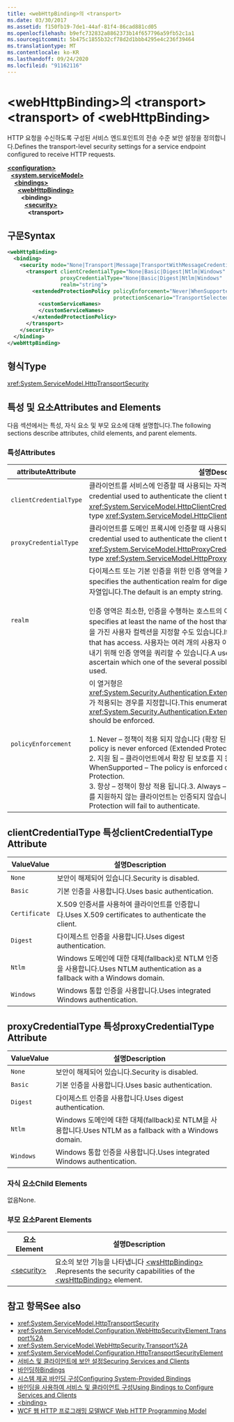 ```yaml
---
title: <webHttpBinding>의 <transport>
ms.date: 03/30/2017
ms.assetid: f150fb19-7de1-44af-81f4-86cad881cd05
ms.openlocfilehash: b9efc732832a8862373b14f657796a59fb52c1a1
ms.sourcegitcommit: 5b475c1855b32cf78d2d1bbb4295e4c236f39464
ms.translationtype: MT
ms.contentlocale: ko-KR
ms.lasthandoff: 09/24/2020
ms.locfileid: "91162116"
---
```

# <a name="transport-of-webhttpbinding"></a><span data-ttu-id="9d110-102">\<webHttpBinding>의 \<transport></span><span class="sxs-lookup"><span data-stu-id="9d110-102">\<transport> of \<webHttpBinding></span></span>

<span data-ttu-id="9d110-103">HTTP 요청을 수신하도록 구성된 서비스 엔드포인트의 전송 수준 보안 설정을 정의합니다.</span><span class="sxs-lookup"><span data-stu-id="9d110-103">Defines the transport-level security settings for a service endpoint configured to receive HTTP requests.</span></span>  
  
[**\<configuration>**](../configuration-element.md)\
&nbsp;&nbsp;[**\<system.serviceModel>**](system-servicemodel.md)\
&nbsp;&nbsp;&nbsp;&nbsp;[**\<bindings>**](bindings.md)\
&nbsp;&nbsp;&nbsp;&nbsp;&nbsp;&nbsp;[**\<webHttpBinding>**](webhttpbinding.md)\
&nbsp;&nbsp;&nbsp;&nbsp;&nbsp;&nbsp;&nbsp;&nbsp;**\<binding>**\
&nbsp;&nbsp;&nbsp;&nbsp;&nbsp;&nbsp;&nbsp;&nbsp;&nbsp;&nbsp;[**\<security>**](security-of-webhttpbinding.md)\
&nbsp;&nbsp;&nbsp;&nbsp;&nbsp;&nbsp;&nbsp;&nbsp;&nbsp;&nbsp;&nbsp;&nbsp;**\<transport>**  
  
## <a name="syntax"></a><span data-ttu-id="9d110-104">구문</span><span class="sxs-lookup"><span data-stu-id="9d110-104">Syntax</span></span>  
  
```xml  
<webHttpBinding>
  <binding>
    <security mode="None|Transport|Message|TransportWithMessageCredential|TransportCredentialOnly">
      <transport clientCredentialType="None|Basic|Digest|Ntlm|Windows"
                 proxyCredentialType="None|Basic|Digest|Ntlm|Windows"
                 realm="string">
        <extendedProtectionPolicy policyEnforcement="Never|WhenSupported|Always"
                                  protectionScenario="TransportSelected|TrustedProxy">
          <customServiceNames>
          </customServiceNames>
        </extendedProtectionPolicy>
      </transport>
    </security>
  </binding>
</webHttpBinding>
```  
  
## <a name="type"></a><span data-ttu-id="9d110-105">형식</span><span class="sxs-lookup"><span data-stu-id="9d110-105">Type</span></span>  

 <xref:System.ServiceModel.HttpTransportSecurity>  
  
## <a name="attributes-and-elements"></a><span data-ttu-id="9d110-106">특성 및 요소</span><span class="sxs-lookup"><span data-stu-id="9d110-106">Attributes and Elements</span></span>  

 <span data-ttu-id="9d110-107">다음 섹션에서는 특성, 자식 요소 및 부모 요소에 대해 설명합니다.</span><span class="sxs-lookup"><span data-stu-id="9d110-107">The following sections describe attributes, child elements, and parent elements.</span></span>  
  
### <a name="attributes"></a><span data-ttu-id="9d110-108">특성</span><span class="sxs-lookup"><span data-stu-id="9d110-108">Attributes</span></span>  
  
|<span data-ttu-id="9d110-109">attribute</span><span class="sxs-lookup"><span data-stu-id="9d110-109">Attribute</span></span>|<span data-ttu-id="9d110-110">설명</span><span class="sxs-lookup"><span data-stu-id="9d110-110">Description</span></span>|  
|---------------|-----------------|  
|`clientCredentialType`|<span data-ttu-id="9d110-111">클라이언트를 서비스에 인증할 때 사용되는 자격 증명을 지정합니다.</span><span class="sxs-lookup"><span data-stu-id="9d110-111">Specifies the credential used to authenticate the client to the service.</span></span> <span data-ttu-id="9d110-112">이 특성은 <xref:System.ServiceModel.HttpClientCredentialType> 형식입니다.</span><span class="sxs-lookup"><span data-stu-id="9d110-112">This attribute is of type <xref:System.ServiceModel.HttpClientCredentialType>.</span></span>|  
|`proxyCredentialType`|<span data-ttu-id="9d110-113">클라이언트를 도메인 프록시에 인증할 때 사용되는 자격 증명을 지정합니다.</span><span class="sxs-lookup"><span data-stu-id="9d110-113">Specifies the credential used to authenticate the client to a domain proxy.</span></span> <span data-ttu-id="9d110-114">이 특성은 <xref:System.ServiceModel.HttpProxyCredentialType> 형식입니다.</span><span class="sxs-lookup"><span data-stu-id="9d110-114">This attribute is of type <xref:System.ServiceModel.HttpProxyCredentialType>.</span></span>|  
|`realm`|<span data-ttu-id="9d110-115">다이제스트 또는 기본 인증을 위한 인증 영역을 지정하는 문자열입니다.</span><span class="sxs-lookup"><span data-stu-id="9d110-115">A string that specifies the authentication realm for digest or basic authentication.</span></span> <span data-ttu-id="9d110-116">기본값은 빈 문자열입니다.</span><span class="sxs-lookup"><span data-stu-id="9d110-116">The default is an empty string.</span></span><br /><br /> <span data-ttu-id="9d110-117">인증 영역은 최소한, 인증을 수행하는 호스트의 이름을 지정하며,</span><span class="sxs-lookup"><span data-stu-id="9d110-117">An authentication realm specifies at least the name of the host that performs the authentication.</span></span> <span data-ttu-id="9d110-118">액세스 권한을 가진 사용자 컬렉션을 지정할 수도 있습니다.</span><span class="sxs-lookup"><span data-stu-id="9d110-118">It can also specify a collection of users that has access.</span></span> <span data-ttu-id="9d110-119">사용자는 여러 개의 사용자 이름 및 암호 중에서 사용할 수 있는 하나를 알아내기 위해 인증 영역을 쿼리할 수 있습니다.</span><span class="sxs-lookup"><span data-stu-id="9d110-119">A user can query the authentication realm to ascertain which one of the several possible usernames and passwords can be used.</span></span>|  
|`policyEnforcement`|<span data-ttu-id="9d110-120">이 열거형은 <xref:System.Security.Authentication.ExtendedProtection.ExtendedProtectionPolicy>가 적용되는 경우를 지정합니다.</span><span class="sxs-lookup"><span data-stu-id="9d110-120">This enumeration specifies when the <xref:System.Security.Authentication.ExtendedProtection.ExtendedProtectionPolicy> should be enforced.</span></span><br /><br /> <span data-ttu-id="9d110-121">1. Never – 정책이 적용 되지 않습니다 (확장 된 보호를 사용 하지 않음).</span><span class="sxs-lookup"><span data-stu-id="9d110-121">1.  Never – The policy is never enforced (Extended Protection is disabled).</span></span><br /><span data-ttu-id="9d110-122">2. 지원 됨 – 클라이언트에서 확장 된 보호를 지 원하는 경우에만 정책이 적용 됩니다.</span><span class="sxs-lookup"><span data-stu-id="9d110-122">2.  WhenSupported – The policy is enforced only if the client supports Extended Protection.</span></span><br /><span data-ttu-id="9d110-123">3. 항상 – 정책이 항상 적용 됩니다.</span><span class="sxs-lookup"><span data-stu-id="9d110-123">3.  Always – The policy is always enforced.</span></span> <span data-ttu-id="9d110-124">확장 보호를 지원하지 않는 클라이언트는 인증되지 않습니다.</span><span class="sxs-lookup"><span data-stu-id="9d110-124">Clients which don’t support Extended Protection will fail to authenticate.</span></span>|  
  
## <a name="clientcredentialtype-attribute"></a><span data-ttu-id="9d110-125">clientCredentialType 특성</span><span class="sxs-lookup"><span data-stu-id="9d110-125">clientCredentialType Attribute</span></span>  
  
|<span data-ttu-id="9d110-126">Value</span><span class="sxs-lookup"><span data-stu-id="9d110-126">Value</span></span>|<span data-ttu-id="9d110-127">설명</span><span class="sxs-lookup"><span data-stu-id="9d110-127">Description</span></span>|  
|-----------|-----------------|  
|`None`|<span data-ttu-id="9d110-128">보안이 해제되어 있습니다.</span><span class="sxs-lookup"><span data-stu-id="9d110-128">Security is disabled.</span></span>|  
|`Basic`|<span data-ttu-id="9d110-129">기본 인증을 사용합니다.</span><span class="sxs-lookup"><span data-stu-id="9d110-129">Uses basic authentication.</span></span>|  
|`Certificate`|<span data-ttu-id="9d110-130">X.509 인증서를 사용하여 클라이언트를 인증합니다.</span><span class="sxs-lookup"><span data-stu-id="9d110-130">Uses X.509 certificates to authenticate the client.</span></span>|  
|`Digest`|<span data-ttu-id="9d110-131">다이제스트 인증을 사용합니다.</span><span class="sxs-lookup"><span data-stu-id="9d110-131">Uses digest authentication.</span></span>|  
|`Ntlm`|<span data-ttu-id="9d110-132">Windows 도메인에 대한 대체(fallback)로 NTLM 인증을 사용합니다.</span><span class="sxs-lookup"><span data-stu-id="9d110-132">Uses NTLM authentication as a fallback with a Windows domain.</span></span>|  
|`Windows`|<span data-ttu-id="9d110-133">Windows 통합 인증을 사용합니다.</span><span class="sxs-lookup"><span data-stu-id="9d110-133">Uses integrated Windows authentication.</span></span>|  
  
## <a name="proxycredentialtype-attribute"></a><span data-ttu-id="9d110-134">proxyCredentialType 특성</span><span class="sxs-lookup"><span data-stu-id="9d110-134">proxyCredentialType Attribute</span></span>  
  
|<span data-ttu-id="9d110-135">Value</span><span class="sxs-lookup"><span data-stu-id="9d110-135">Value</span></span>|<span data-ttu-id="9d110-136">설명</span><span class="sxs-lookup"><span data-stu-id="9d110-136">Description</span></span>|  
|-----------|-----------------|  
|`None`|<span data-ttu-id="9d110-137">보안이 해제되어 있습니다.</span><span class="sxs-lookup"><span data-stu-id="9d110-137">Security is disabled.</span></span>|  
|`Basic`|<span data-ttu-id="9d110-138">기본 인증을 사용합니다.</span><span class="sxs-lookup"><span data-stu-id="9d110-138">Uses basic authentication.</span></span>|  
|`Digest`|<span data-ttu-id="9d110-139">다이제스트 인증을 사용합니다.</span><span class="sxs-lookup"><span data-stu-id="9d110-139">Uses digest authentication.</span></span>|  
|`Ntlm`|<span data-ttu-id="9d110-140">Windows 도메인에 대한 대체(fallback)로 NTLM을 사용합니다.</span><span class="sxs-lookup"><span data-stu-id="9d110-140">Uses NTLM as a fallback with a Windows domain.</span></span>|  
|`Windows`|<span data-ttu-id="9d110-141">Windows 통합 인증을 사용합니다.</span><span class="sxs-lookup"><span data-stu-id="9d110-141">Uses integrated Windows authentication.</span></span>|  
  
### <a name="child-elements"></a><span data-ttu-id="9d110-142">자식 요소</span><span class="sxs-lookup"><span data-stu-id="9d110-142">Child Elements</span></span>  

 <span data-ttu-id="9d110-143">없음</span><span class="sxs-lookup"><span data-stu-id="9d110-143">None.</span></span>  
  
### <a name="parent-elements"></a><span data-ttu-id="9d110-144">부모 요소</span><span class="sxs-lookup"><span data-stu-id="9d110-144">Parent Elements</span></span>  
  
|<span data-ttu-id="9d110-145">요소</span><span class="sxs-lookup"><span data-stu-id="9d110-145">Element</span></span>|<span data-ttu-id="9d110-146">설명</span><span class="sxs-lookup"><span data-stu-id="9d110-146">Description</span></span>|  
|-------------|-----------------|  
|[\<security>](security-of-webhttpbinding.md)|<span data-ttu-id="9d110-147">요소의 보안 기능을 나타냅니다 [\<wsHttpBinding>](wshttpbinding.md) .</span><span class="sxs-lookup"><span data-stu-id="9d110-147">Represents the security capabilities of the [\<wsHttpBinding>](wshttpbinding.md) element.</span></span>|  
  
## <a name="see-also"></a><span data-ttu-id="9d110-148">참고 항목</span><span class="sxs-lookup"><span data-stu-id="9d110-148">See also</span></span>

- <xref:System.ServiceModel.HttpTransportSecurity>
- <xref:System.ServiceModel.Configuration.WebHttpSecurityElement.Transport%2A>
- <xref:System.ServiceModel.WebHttpSecurity.Transport%2A>
- <xref:System.ServiceModel.Configuration.HttpTransportSecurityElement>
- [<span data-ttu-id="9d110-149">서비스 및 클라이언트에 보안 설정</span><span class="sxs-lookup"><span data-stu-id="9d110-149">Securing Services and Clients</span></span>](../../../wcf/feature-details/securing-services-and-clients.md)
- [<span data-ttu-id="9d110-150">바인딩하</span><span class="sxs-lookup"><span data-stu-id="9d110-150">Bindings</span></span>](../../../wcf/bindings.md)
- [<span data-ttu-id="9d110-151">시스템 제공 바인딩 구성</span><span class="sxs-lookup"><span data-stu-id="9d110-151">Configuring System-Provided Bindings</span></span>](../../../wcf/feature-details/configuring-system-provided-bindings.md)
- [<span data-ttu-id="9d110-152">바인딩을 사용하여 서비스 및 클라이언트 구성</span><span class="sxs-lookup"><span data-stu-id="9d110-152">Using Bindings to Configure Services and Clients</span></span>](../../../wcf/using-bindings-to-configure-services-and-clients.md)
- [\<binding>](bindings.md)
- [<span data-ttu-id="9d110-153">WCF 웹 HTTP 프로그래밍 모델</span><span class="sxs-lookup"><span data-stu-id="9d110-153">WCF Web HTTP Programming Model</span></span>](../../../wcf/feature-details/wcf-web-http-programming-model.md)

